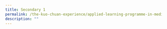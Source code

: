 ```yaml
---
title: Secondary 1
permalink: /the-kuo-chuan-experience/applied-learning-programme-in-media-literacy/secondary-1/
description: ""
---
```

